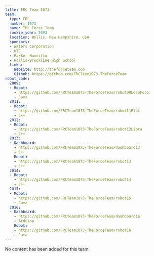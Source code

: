 ```yaml
---
title: FRC Team 1073
team:
  type: FRC
  number: 1073
  name: The Force Team
  rookie_year: 2003
  location: Hollis, New Hampshire, USA
  sponsors:
  - Waters Corporation
  - UTC
  - Parker Hannifin
  - Hollis-Brookline High School
  links:
    Website: http://theforceteam.com
    Github: https://github.com/FRCTeam1073-TheForceTeam
robot_code:
  2009:
  - Robot:
    - https://github.com/FRCTeam1073-TheForceTeam/robot09LocoFoco
    - Java
  2011:
  - Robot:
    - https://github.com/FRCTeam1073-TheForceTeam/robot11Elot
    - C++
  2012:
  - Robot:
    - https://github.com/FRCTeam1073-TheForceTeam/robot12Libra
    - C++
  2013:
  - Dashboard:
    - https://github.com/FRCTeam1073-TheForceTeam/dashboard13
    - C++
    Robot:
    - https://github.com/FRCTeam1073-TheForceTeam/robot13
    - C++
  2014:
  - Robot:
    - https://github.com/FRCTeam1073-TheForceTeam/robot14
    - C++
  2015:
  - Robot:
    - https://github.com/FRCTeam1073-TheForceTeam/robot15
    - Java
  2016:
  - Dashboard:
    - https://github.com/FRCTeam1073-TheForceTeam/dashboard16
    - Arduino
    Robot:
    - https://github.com/FRCTeam1073-TheForceTeam/robot16
    - Java
---
```


No content has been added for this team